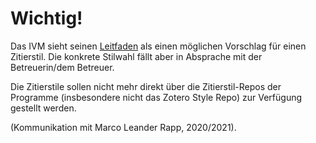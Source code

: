 # Wichtig!

Das IVM sieht seinen [Leitfaden](https://www.wu.ac.at/fileadmin/wu/d/i/ivm/IVM_LEHRE/Bachelorarbeit_IVM_Formleitfaden.pdf) als einen möglichen Vorschlag für einen Zitierstil. Die konkrete Stilwahl fällt aber in Absprache mit der Betreuerin/dem Betreuer.

Die Zitierstile sollen nicht mehr direkt über die Zitierstil-Repos der Programme (insbesondere nicht das Zotero Style Repo) zur Verfügung gestellt werden.

(Kommunikation mit Marco Leander Rapp, 2020/2021).

